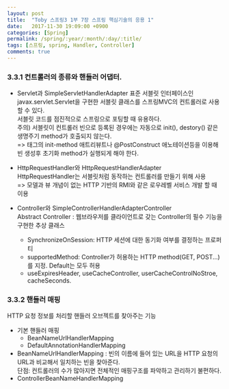 ```yaml
---
layout: post
title:  "Toby 스프링3 1부 7장 스프링 핵심기술의 응용 1"
date:   2017-11-30 19:09:00 +0900
categories: [Spring]
permalink: /spring/:year/:month/:day/:title/
tags: [스프링, spring, Handler, Controller]
comments: true
---
```

### 3.3.1 컨트롤러의 종류와 핸들러 어댑터.   

- Servlet과 SimpleServletHandlerAdapter
	표준 서블릿 인터페이스인 javax.servlet.Servlet을 구현한 서블릿 클래스를 스프링MVC의 컨트롤러로 사용할 수 있다.    
	서블릿 코드를 점진적으로 스프링으로 포팅할 때 유용하다.    
	주의) 서블릿이 컨트롤러 빈으로 등록된 경우에는 자동으로 init(), destory() 같은 생명주기 method가 호출되지 않는다.    
	=> <bean> 태그의 init-method 애트리뷰트나 @PostConstruct 애노테이션등을 이용해 빈 생성후 초기화 method가 실행되게 해야 한다.    

- HttpRequestHandler와 HttpRequestHandlerAdapter    
	HttpRequestHandler는 서블릿처럼 동작하는 컨트롤러를 만들기 위해 사용    
	=> 모델과 뷰 개념이 없는 HTTP 기반의 RMI와 같은 로우레벨 서비스 개발 할 때 이용    

- Controller와 SimpleControllerHandlerAdapterController    
	Abstract Controller : 웹브라우저를 클라이언트로 갖는 Controller의 필수 기능을 구현한 추상 클래스
	- SynchronizeOnSession: HTTP 세션에 대한 동기화 여부를 결정하는 프로퍼티
	- supportedMethod: Controller가 허용하는 HTTP method(GET, POST...)를 지정. Default는 모두 허용
	- useExpiresHeader, useCacheController, userCacheControlNoStroe, cacheSeconds.

### 3.3.2 핸들러 매핑    

HTTP 요청 정보를 처리할 핸들러 오브젝트를 찾아주는 기능    

- 기본 핸들러 매핑    
	- BeanNameUrlHandlerMapping
	- DefaultAnnotationHandlerMapping
- BeanNameUrlHandlerMapping : 빈의 이름에 들어 있는 URL을 HTTP 요청의 URL과 비교해서 일치하는 빈을 찾아준다.    
	단점: 컨트롤러의 수가 많아지면 전체적인 매핑구조를 파악하고 관리하기 불편하다.    
- ControllerBeanNameHandlerMapping
 
	
